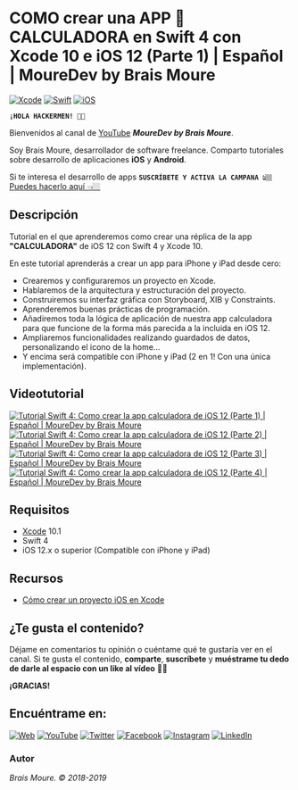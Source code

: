 # COMO crear una APP 🔢 CALCULADORA en Swift 4 con Xcode 10 e iOS 12 (Parte 1) | Español | MoureDev by Brais Moure
[![Xcode](https://img.shields.io/badge/Xcode-10.1-blue.svg?longCache=true&style=popout-square)]()
[![Swift](https://img.shields.io/badge/Swift-4-orange.svg?longCache=true&style=popout-square)]()
[![iOS](https://img.shields.io/badge/iOS-12.x+-lightgray.svg?longCache=true&style=popout-square)]()

**`¡HOLA HACKERMEN! 👋🏼`**

Bienvenidos al canal de [YouTube](https://www.youtube.com/channel/UCxPD7bsocoAMq8Dj18kmGyQ) ***MoureDev by Brais Moure***. 

Soy Brais Moure, desarrollador de software freelance. Comparto tutoriales sobre desarrollo de aplicaciones **iOS** y **Android**.

Si te interesa el desarrollo de apps **`SUSCRÍBETE Y ACTIVA LA CAMPANA 👆🏼`** [Puedes hacerlo aquí 👈🏼](https://www.youtube.com/channel/UCxPD7bsocoAMq8Dj18kmGyQ?sub_confirmation=1)

## Descripción
Tutorial en el que aprenderemos como crear una réplica de la app **"CALCULADORA"** de iOS 12 con Swift 4 y Xcode 10.

En este tutorial aprenderás a crear un app para iPhone y iPad desde cero:

* Crearemos y configuraremos un proyecto en Xcode.
* Hablaremos de la arquitectura y estructuración del proyecto.
* Construiremos su interfaz gráfica con Storyboard, XIB y Constraints.
* Aprenderemos buenas prácticas de programación. 
* Añadiremos toda la lógica de aplicación de nuestra app calculadora para que funcione de la forma más parecida a la incluida en iOS 12.
* Ampliaremos funcionalidades realizando guardados de datos, personalizando el icono de la home...
* Y encima será compatible con iPhone y iPad (2 en 1! Con una única implementación).

## Videotutorial
[![Tutorial Swift 4: Como crear la app calculadora de iOS 12 (Parte 1) | Español | MoureDev by Brais Moure](https://img.youtube.com/vi/6HMGRW0C70I/0.jpg)](https://www.youtube.com/watch?v=6HMGRW0C70I)
[![Tutorial Swift 4: Como crear la app calculadora de iOS 12 (Parte 2) | Español | MoureDev by Brais Moure](https://img.youtube.com/vi/8z8u0Nw0VZI/0.jpg)](https://www.youtube.com/watch?v=8z8u0Nw0VZI)
[![Tutorial Swift 4: Como crear la app calculadora de iOS 12 (Parte 3) | Español | MoureDev by Brais Moure](https://img.youtube.com/vi/kG1W1ntDdhI/0.jpg)](https://www.youtube.com/watch?v=kG1W1ntDdhI)
[![Tutorial Swift 4: Como crear la app calculadora de iOS 12 (Parte 4) | Español | MoureDev by Brais Moure](https://img.youtube.com/vi/WRmNTxT5Kfk/0.jpg)](https://youtu.be/WRmNTxT5Kfk)

## Requisitos
* [Xcode](https://developer.apple.com/xcode/) 10.1
* Swift 4
* iOS 12.x o superior (Compatible con iPhone y iPad)

## Recursos
* [Cómo crear un proyecto iOS en Xcode](https://youtu.be/mdrSGhNeOwQ)

## ¿Te gusta el contenido?

Déjame en comentarios tu opinión o cuéntame qué te gustaría ver en el canal. 
Si te gusta el contenido, **comparte**, **suscríbete** y **muéstrame tu dedo de darle al espacio con un like al vídeo** 👍🏼

**¡GRACIAS!**

## Encuéntrame en:

[![Web](https://img.shields.io/badge/website-MoureDev.com-blue.svg?style=for-the-badge)](https://mouredev.com/)
[![YouTube](https://img.shields.io/badge/YouTube-MoureDev-red.svg?style=for-the-badge)](https://www.youtube.com/channel/UCxPD7bsocoAMq8Dj18kmGyQ)
[![Twitter](https://img.shields.io/badge/twitter-@MoureDev-blue.svg?style=for-the-badge)](https://twitter.com/MoureDev)
[![Facebook](https://img.shields.io/badge/Facebook-MoureDev-blue.svg?style=for-the-badge)](https://facebook.com/mouredev)
[![Instagram](https://img.shields.io/badge/Instagram-MoureDev-orange.svg?style=for-the-badge)](https://instagram.com/mouredev)
[![LinkedIn](https://img.shields.io/badge/LinkedIn-BraisMoure-blue.svg?style=for-the-badge)](https://www.linkedin.com/in/braismoure/)

### Autor
*Brais Moure. © 2018-2019*
